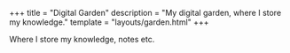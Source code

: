+++
title = "Digital Garden"
description = "My digital garden, where I store my knowledge."
template = "layouts/garden.html"
+++

Where I store my knowledge, notes etc.
